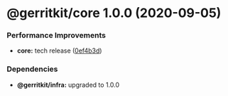 # @gerritkit/core 1.0.0 (2020-09-05)


### Performance Improvements

* **core:** tech release ([0ef4b3d](https://github.com/gerritkit/client/commit/0ef4b3df9efd6b940612b907bc4ae43275fdb826))





### Dependencies

* **@gerritkit/infra:** upgraded to 1.0.0
